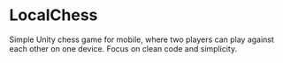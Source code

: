 # LocalChess
Simple Unity chess game for mobile, where two players can play against each other on one device. Focus on clean code and simplicity.
